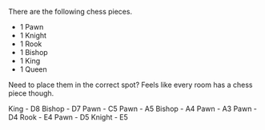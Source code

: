 There are the following chess pieces.

- 1 Pawn
- 1 Knight
- 1 Rook
- 1 Bishop
- 1 King
- 1 Queen

Need to place them in the correct spot? Feels like every room has a chess piece though.

King - D8
Bishop - D7
Pawn -  C5
Pawn - A5
Bishop - A4
Pawn - A3
Pawn - D4
Rook - E4
Pawn - D5
Knight - E5